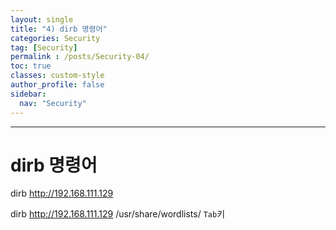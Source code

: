 ```yaml
---
layout: single
title: "4) dirb 명령어"
categories: Security
tag: [Security]
permalink : /posts/Security-04/
toc: true
classes: custom-style
author_profile: false
sidebar:
  nav: "Security"
---
```


<hr>

# dirb 명령어

dirb http://192.168.111.129

dirb http://192.168.111.129 /usr/share/wordlists/ `Tab`키